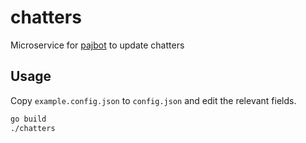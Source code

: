 # chatters
Microservice for [pajbot](https://github.com/pajlada/pajbot) to update chatters

## Usage

Copy `example.config.json` to `config.json` and edit the relevant fields.

```bash
go build
./chatters
```
